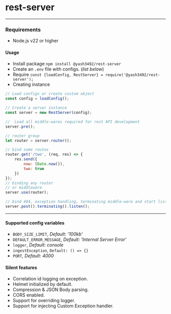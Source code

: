 # rest-server
---
### Requirements
+ Node.js v22 or higher

#### Usage
+ Install package `npm install @yash3492/rest-server`
+ Create an `.env` file with configs. (_list below_)
+ Require `const {loadConfig, RestServer} = require('@yash3492/rest-server');`
+ Creating instance

```javascript
// Load configs or create custom object
const config = loadConfig();

// Create a server instance
const server = new RestServer(config);

//  Load all middle-wares required for rest API development
server.pre();

// router group
let router = server.router();

// bind some routes
router.get('/two', (req, res) => {
    res.send({
        now: (Date.now()),
        two: true
    })
});
// binding any router
// or middleware
server.use(router);

// bind 404, exception handling, terminating middle-ware and start listening.
server.post().terminating().listen();
```

---

#### Supported config variables
* `BODY_SIZE_LIMIT`, _Default: '100kb'_
* `DEFAULT_ERROR_MESSAGE`, _Default: 'Internal Server Error'_
* `logger`, _Default: console_
* `ingestException`, `Default: () => {}` 
* `PORT`, _Default: 4000_

#### Silent features
+ Correlation id logging on exception.
+ Helmet initialized by default.
+ Compression & JSON Body parsing.
+ CORS enabled.
+ Support for overriding logger.
+ Support for injecting Custom Exception handler.